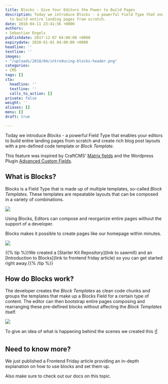 ```yaml
---
title: Blocks - Give Your Editors the Power to Build Pages
description: Today we introduce Blocks - a powerful Field Type that enables your editors
  to build entire landing pages from scratch.
date: 2018-04-11 23:41:56 +0000
authors:
- Sebastian Engels
publishdate: 2017-12-07 04:00:00 +0000
expirydate: 2030-01-01 04:00:00 +0000
headline: ''
textline: ''
images:
- "/uploads/2018/04/introducing-blocks-header.png"
categories:
- CMS
tags: []
cta:
  headline: ''
  textline: ''
  calls_to_action: []
private: false
weight: ''
aliases: []
menu: []
draft: true

---
```

Today we introduce _Blocks_ - a powerful Field Type that enables your editors to build entire landing pages from scratch and create rich blog post layouts with a pre-defined code template or _Block Template_.

This feature was inspired by CraftCMS' [Matrix fields](https://craftcms.com/features/matrix) and the Wordpress Plugin [Advanced Custom Fields](https://www.advancedcustomfields.com/).

## What is Blocks?

Blocks is a Field Type that is made up of multiple templates, so-called _Block Templates_. These templates are repeatable layouts that can be composed in a variety of combinations.

![](/uploads/2018/04/block-compose.gif)

Using Blocks, Editors can compose and reorganize entire pages without the support of a developer.

Blocks makes it possible to create pages like our homepage within minutes.

![](/uploads/2018/04/ui-scroll-blocks.gif)

{{% tip %}}We created a \[Starter Kit Repository\](link to sawmill) and an \[Introduction to Blocks\](link to frontend friday article) so you can get started right away.{{% /tip %}}

## How do Blocks work?

The developer creates the _Block Templates_ as clean code chunks and groups the templates that make up a Blocks Field for a certain type of content. The editor can then bootstrap entire pages composing and rearranging these pre-defined blocks without affecting the _Block Templates_ itself.

![](/uploads/2018/04/code-moving-reduced.gif)

To give an idea of what is happening behind the scenes we created this :point_up:

## Need to know more?

We just published a Frontend Friday article providing an in-depth explanation on how to use blocks and set them up.

Also make sure to check out our docs on this topic.